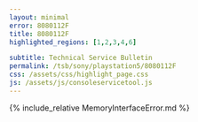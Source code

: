 ```yaml
---
layout: minimal
error: 8080112F
title: 8080112F
highlighted_regions: [1,2,3,4,6]

subtitle: Technical Service Bulletin
permalink: /tsb/sony/playstation5/8080112F
css: /assets/css/highlight_page.css
js: /assets/js/consoleservicetool.js
---
```


{% include_relative MemoryInterfaceError.md %}
